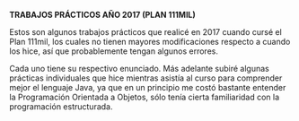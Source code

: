 **TRABAJOS PRÁCTICOS AÑO 2017 (PLAN 111MIL)**

Estos son algunos trabajos prácticos que realicé en 2017 cuando cursé el Plan 111mil, los cuales no tienen mayores modificaciones respecto a cuando los hice, así que probablemente tengan algunos errores.

Cada uno tiene su respectivo enunciado. 
Más adelante subiré algunas prácticas individuales que hice mientras asistía al curso para comprender mejor el lenguaje Java, ya que en un principio me costó bastante entender 
la Programación Orientada a Objetos, sólo tenía cierta familiaridad con la programación estructurada.
